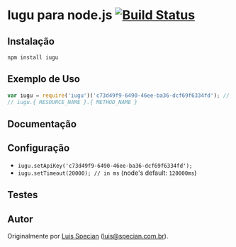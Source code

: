 # Iugu para node.js [![Build Status](https://travis-ci.org/lspecian/iugu-node.png?branch=master)](https://travis-ci.org/lspecian/iugu-node)

## Instalação

`npm install iugu`

## Exemplo de Uso
```js
var iugu = require('iugu')('c73d49f9-6490-46ee-ba36-dcf69f6334fd'); // Ache sua chave API no Painel
// iugu.{ RESOURCE_NAME }.{ METHOD_NAME }
```
## Documentação


## Configuração

 * `iugu.setApiKey('c73d49f9-6490-46ee-ba36-dcf69f6334fd');`
 * `iugu.setTimeout(20000); // in ms` (node's default: `120000ms`)

## Testes

## Autor

Originalmente por [Luis Specian](https://github.com/lspecian) (luis@specian.com.br).
